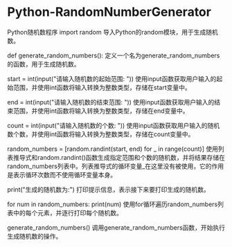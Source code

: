 # Python-RandomNumberGenerator
Python随机数程序
import random
导入Python的random模块，用于生成随机数。

def generate_random_numbers():
定义一个名为generate_random_numbers的函数，用于生成随机数。

start = int(input("请输入随机数的起始范围: "))
使用input函数获取用户输入的起始范围，并使用int函数将输入转换为整数类型，存储在start变量中。

end = int(input("请输入随机数的结束范围: "))
使用input函数获取用户输入的结束范围，并使用int函数将输入转换为整数类型，存储在end变量中。

count = int(input("请输入随机数的个数: "))
使用input函数获取用户输入的随机数个数，并使用int函数将输入转换为整数类型，存储在count变量中。

random_numbers = [random.randint(start, end) for _ in range(count)]
使用列表推导式和random.randint()函数生成指定范围和个数的随机数，并将结果存储在random_numbers列表中。列表推导式的循环变量_在这里没有被使用，它的作用是表示循环次数而不使用循环变量本身。

print("生成的随机数为:")
打印提示信息，表示接下来要打印生成的随机数。

for num in random_numbers:
    print(num)
使用for循环遍历random_numbers列表中的每个元素，并逐行打印每个随机数。

generate_random_numbers()
调用generate_random_numbers函数，开始执行生成随机数的操作。
